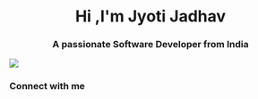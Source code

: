 <h1 align ="center">Hi ,I'm Jyoti Jadhav</h1>
<h3 align ="center">A passionate Software Developer from India </h3>
<img align="right" >
<p align="right">
<p align="left"><img src=https://media.tenor.com/S59bPkT0pqcAAAAC/programming.gif></p>
<h3 align="left">Connect with me </h3>
<p align="left>
